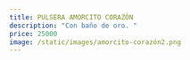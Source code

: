 ```yaml
---
title: PULSERA AMORCITO CORAZÓN
description: "Con baño de oro. "
price: 25000
image: /static/images/amorcito-corazón2.png
---
```

